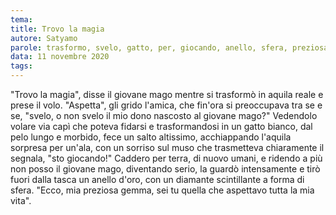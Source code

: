 ```yaml
---
tema:
title: Trovo la magia
autore: Satyamo
parole: trasformo, svelo, gatto, per, giocando, anello, sfera, preziosa
data: 11 novembre 2020
tags: 
---
```

"Trovo la magia", disse il giovane mago mentre si trasformò in aquila reale e prese il volo.  "Aspetta", gli grido l'amica, che fin'ora si preoccupava tra se e se, "svelo, o non svelo il mio dono nascosto al giovane mago?"  Vedendolo volare via capì che poteva fidarsi e trasformandosi in un gatto bianco, dal pelo lungo e morbido, fece un salto altissimo, acchiappando l'aquila sorpresa per un'ala, con un sorriso sul muso che trasmetteva chiaramente il segnala, "sto giocando!"  Caddero per terra, di nuovo umani, e ridendo a più non posso il giovane mago, diventando serio, la guardò intensamente e tirò fuori dalla tasca un anello d'oro, con un diamante scintillante a forma di sfera.  "Ecco, mia preziosa gemma, sei tu quella che aspettavo tutta la mia vita".